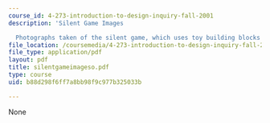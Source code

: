 ```yaml
---
course_id: 4-273-introduction-to-design-inquiry-fall-2001
description: 'Silent Game Images

  Photographs taken of the silent game, which uses toy building blocks'
file_location: /coursemedia/4-273-introduction-to-design-inquiry-fall-2001/b88d298f6ff7a8bb98f9c977b325033b_silentgameimageso.pdf
file_type: application/pdf
layout: pdf
title: silentgameimageso.pdf
type: course
uid: b88d298f6ff7a8bb98f9c977b325033b

---
```

None